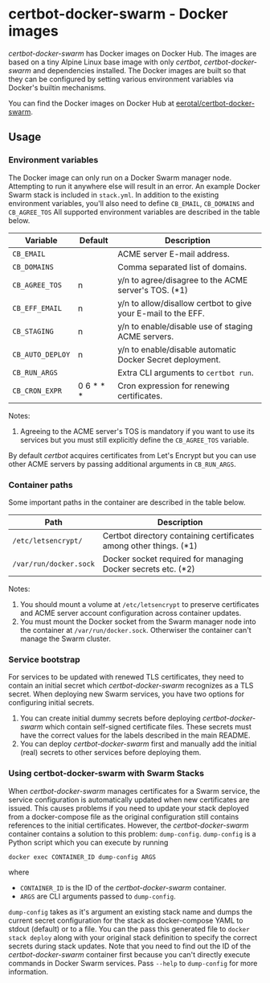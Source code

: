 # certbot-docker-swarm - Docker images

*certbot-docker-swarm* has Docker images on Docker Hub. The images are based on
a tiny Alpine Linux base image with only *certbot*, *certbot-docker-swarm* and
dependencies installed. The Docker images are built so that they can be configured
by setting various environment variables via Docker's builtin mechanisms.

You can find the Docker images on Docker Hub at
[eerotal/certbot-docker-swarm](https://hub.docker.com/repository/docker/eerotal/certbot-docker-swarm).

## Usage

### Environment variables

The Docker image can only run on a Docker Swarm manager node. Attempting to run it
anywhere else will result in an error. An example Docker Swarm stack is included in
`stack.yml`. In addition to the existing environment variables, you'll also need to
define `CB_EMAIL`, `CB_DOMAINS` and `CB_AGREE_TOS` All supported environment variables
are described in the table below.

| Variable           | Default   | Description                                                   |
|--------------------|-----------|---------------------------------------------------------------|
| `CB_EMAIL`         |           | ACME server E-mail address.                                   |
| `CB_DOMAINS`       |           | Comma separated list of domains.                              |
| `CB_AGREE_TOS`     | n         | y/n to agree/disagree to the ACME server's TOS. (*1)          |
| `CB_EFF_EMAIL`     | n         | y/n to allow/disallow certbot to give your E-mail to the EFF. |
| `CB_STAGING`       | n         | y/n to enable/disable use of staging ACME servers.            |
| `CB_AUTO_DEPLOY`   | n         | y/n to enable/disable automatic Docker Secret deployment.     |
| `CB_RUN_ARGS`      |           | Extra CLI arguments to `certbot run`.                         |
| `CB_CRON_EXPR`     | 0 6 * * * | Cron expression for renewing certificates.                    |

Notes:

1. Agreeing to the ACME server's TOS is mandatory if you want to use its services
   but you must still explicitly define the `CB_AGREE_TOS` variable.

By default *certbot* acquires certificates from Let's Encrypt but you can use other
ACME servers by passing additional arguments in `CB_RUN_ARGS`.

### Container paths

Some important paths in the container are described in the table below.

| Path                   | Description                                                         |
|------------------------|---------------------------------------------------------------------|
| `/etc/letsencrypt/`    | Certbot directory containing certificates among other things. (*1)  |
| `/var/run/docker.sock` | Docker socket required for managing Docker secrets etc. (*2)        |

Notes:

1. You should mount a volume at `/etc/letsencrypt` to preserve certificates and
   ACME server account configuration across container updates.
2. You must mount the Docker socket from the Swarm manager node into the container
   at `/var/run/docker.sock`. Otherwiser the container can't manage the Swarm cluster.

### Service bootstrap

For services to be updated with renewed TLS certificates, they need to contain
an initial secret which *certbot-docker-swarm* recognizes as a TLS secret. When
deploying new Swarm services, you have two options for configuring initial
secrets.

1. You can create initial dummy secrets before deploying *certbot-docker-swarm*
   which contain self-signed certificate files. These secrets must have the
   correct values for the labels described in the main README.
2. You can deploy *certbot-docker-swarm* first and manually add the initial
   (real) secrets to other services before deploying them.

### Using certbot-docker-swarm with Swarm Stacks

When *certbot-docker-swarm* manages certificates for a Swarm service, the
service configuration is automatically updated when new certificates are
issued. This causes problems if you need to update your stack deployed from
a docker-compose file as the original configuration still contains references
to the initial certificates. However, the *certbot-docker-swarm* container
contains a solution to this problem: `dump-config`. `dump-config` is a Python
script which you can execute by running

`docker exec CONTAINER_ID dump-config ARGS`

where

- `CONTAINER_ID` is the ID of the *certbot-docker-swarm* container.
- `ARGS` are CLI arguments passed to `dump-config`.

`dump-config` takes as it's argument an existing stack name and dumps the
current secret configuration for the stack as docker-compose YAML to stdout
(default) or to a file. You can the pass this generated file to `docker stack
deploy` along with your original stack definition to specify the correct
secrets during stack updates. Note that you need to find out the ID of the
*certbot-docker-swarm* container first because you can't directly execute
commands in Docker Swarm services. Pass `--help` to `dump-config` for more
information.
